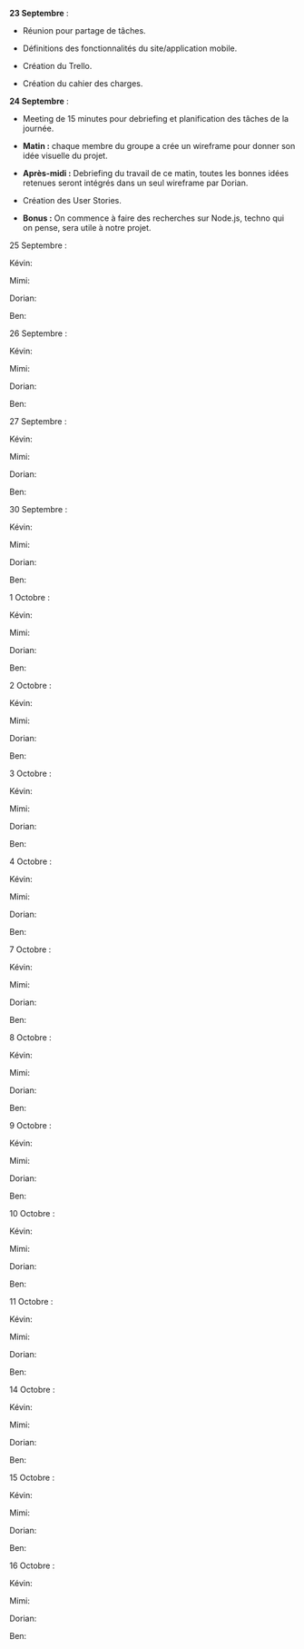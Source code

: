 **23 Septembre** : 

- Réunion pour partage de tâches.

- Définitions des fonctionnalités du site/application mobile.

- Création du Trello.

- Création du cahier des charges.


**24 Septembre** : 

- Meeting de 15 minutes pour debriefing et planification des tâches de la journée.

- **Matin :** chaque membre du groupe a crée un wireframe pour donner son idée visuelle du projet. 

- **Après-midi :** Debriefing du travail de ce matin, toutes les bonnes idées retenues seront intégrés dans un seul wireframe par Dorian.

- Création des User Stories.

- **Bonus :** On commence à faire des recherches sur Node.js, techno qui on pense, sera utile à notre projet.


25 Septembre : 

Kévin:

Mimi: 

Dorian:

Ben:

26 Septembre : 

Kévin:

Mimi: 

Dorian:

Ben:

27 Septembre : 

Kévin:

Mimi: 

Dorian:

Ben:

30 Septembre : 

Kévin:

Mimi: 

Dorian:

Ben:

1 Octobre : 

Kévin:

Mimi: 

Dorian:

Ben:

2 Octobre : 

Kévin:

Mimi: 

Dorian:

Ben:

3 Octobre : 

Kévin:

Mimi: 

Dorian:

Ben:

4 Octobre : 

Kévin:

Mimi: 

Dorian:

Ben:

7 Octobre : 

Kévin:

Mimi: 

Dorian:

Ben:

8 Octobre : 

Kévin:

Mimi: 

Dorian:

Ben:

9 Octobre : 

Kévin:

Mimi: 

Dorian:

Ben:

10 Octobre : 

Kévin:

Mimi: 

Dorian:

Ben:

11 Octobre : 

Kévin:

Mimi: 

Dorian:

Ben:

14 Octobre : 

Kévin:

Mimi: 

Dorian:

Ben:

15 Octobre : 

Kévin:

Mimi: 

Dorian:

Ben:

16 Octobre : 

Kévin:

Mimi: 

Dorian:

Ben: